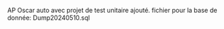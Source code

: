 AP Oscar auto avec projet de test unitaire ajouté.
fichier pour la base de donnée: Dump20240510.sql
